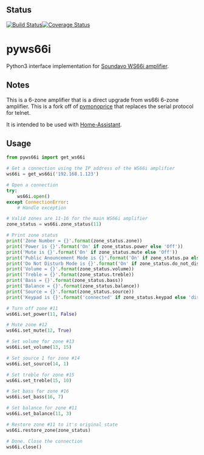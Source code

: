 ## Status
[![Build Status](https://app.travis-ci.com/ssaenger/pyws66i.svg?branch=master)](https://app.travis-ci.com/ssaenger/pyws66i)[![Coverage Status](https://coveralls.io/repos/github/ssaenger/pyws66i/badge.svg?branch=master)](https://coveralls.io/github/ssaenger/pyws66i?branch=master)

# pyws66i
Python3 interface implementation for [Soundavo WS66i amplifier](https://www.soundavo.com/products/ws-66i).

## Notes
This is a 6-zone amplifier that is a direct upgrade from ws66i 6-zone amplifier. This is a fork off of [pymonoprice](https://github.com/etsinko/pymonoprice) that replaces the serial protocol for telnet.

It is intended to be used with [Home-Assistant](http://home-assistant.io).

## Usage
```python
from pyws66i import get_ws66i

# Get a connection using the IP address of the WS66i amplifier
ws66i = get_ws66i('192.168.1.123')

# Open a connection
try:
    ws66i.open()
except ConnectionError:
    # Handle exception

# Valid zones are 11-16 for the main WS66i amplifier
zone_status = ws66i.zone_status(11)

# Print zone status
print('Zone Number = {}'.format(zone_status.zone))
print('Power is {}'.format('On' if zone_status.power else 'Off'))
print('Mute is {}'.format('On' if zone_status.mute else 'Off'))
print('Public Anouncement Mode is {}'.format('On' if zone_status.pa else 'Off'))
print('Do Not Disturb Mode is {}'.format('On' if zone_status.do_not_disturb else 'Off'))
print('Volume = {}'.format(zone_status.volume))
print('Treble = {}'.format(zone_status.treble))
print('Bass = {}'.format(zone_status.bass))
print('Balance = {}'.format(zone_status.balance))
print('Source = {}'.format(zone_status.source))
print('Keypad is {}'.format('connected' if zone_status.keypad else 'disconnected'))

# Turn off zone #11
ws66i.set_power(11, False)

# Mute zone #12
ws66i.set_mute(12, True)

# Set volume for zone #13
ws66i.set_volume(13, 15)

# Set source 1 for zone #14
ws66i.set_source(14, 1)

# Set treble for zone #15
ws66i.set_treble(15, 10)

# Set bass for zone #16
ws66i.set_bass(16, 7)

# Set balance for zone #11
ws66i.set_balance(11, 3)

# Restore zone #11 to it's original state
ws66i.restore_zone(zone_status)

# Done. Close the connection
ws66i.close()
```

